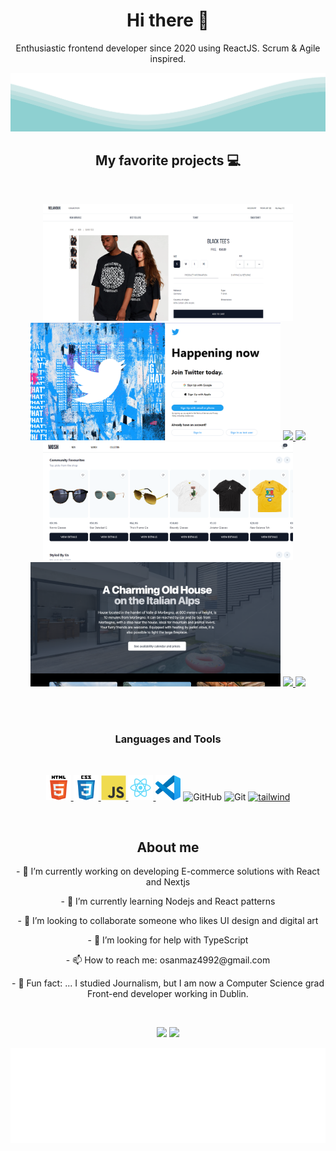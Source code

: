 


<h1 align="center">Hi there 👋</h1>
<p align="center">
Enthusiastic frontend developer since 2020 using ReactJS. Scrum & Agile inspired.


</p>




<img src="./wave.svg">



<h2 align="center">My favorite projects 💻</h2>
<br />

<p align="center">
  <img width="400" src="/relavouxprpducts.PNG" />
    <img width="400" src="/twitterclone.PNG" />
 <a href="https://github.com/msanmaz/relavoux">
  <img align="" src="https://github-readme-stats.vercel.app/api/pin/?username=msanmaz&repo=relavoux&theme=tokyonight" />
</a>
  <a href="https://github.com/msanmaz/prisma-exp">
  <img align="" src="https://github-readme-stats.vercel.app/api/pin/?username=msanmaz&repo=prisma-exp&theme=tokyonight" />
</a>
  <img width="400" src="/mosh-landing1.1.PNG" />
    <img width="400" src="/rental-apt.png" />

  <a href="https://github.com/msanmaz/mosh">
  <img align="" src="https://github-readme-stats.vercel.app/api/pin/?username=msanmaz&repo=mosh&theme=tokyonight" />
</a>
<a href="https://github.com/msanmaz/rental-apt">
  <img align="" src="https://github-readme-stats.vercel.app/api/pin/?username=msanmaz&repo=rental-apt&theme=tokyonight" />
</a>
</p>

<br />
<br />
<p>
<h3 align="center"> Languages and Tools</h3>
</p>
<br />
<p align="center">
<a href="https://www.w3.org/html/" target="_blank"> <img src="https://raw.githubusercontent.com/devicons/devicon/master/icons/html5/html5-original-wordmark.svg" alt="html5" width="40" height="40"/> </a>
<a href="https://www.w3schools.com/css/" target="_blank"> <img src="https://raw.githubusercontent.com/devicons/devicon/master/icons/css3/css3-original-wordmark.svg" alt="css3" width="40" height="40"/> </a>
<a href="https://developer.mozilla.org/en-US/docs/Web/JavaScript" target="_blank"> <img src="https://raw.githubusercontent.com/devicons/devicon/master/icons/javascript/javascript-original.svg" alt="javascript" width="40" height="40"/> </a>
<a href="https://reactjs.org/" target="_blank"> <img src="https://raw.githubusercontent.com/github/explore/80688e429a7d4ef2fca1e82350fe8e3517d3494d/topics/react/react.png" alt="react" width="40" height="40"/> </a>
<img alt="Visual Studio Code" width="40px" src="https://raw.githubusercontent.com/github/explore/80688e429a7d4ef2fca1e82350fe8e3517d3494d/topics/visual-studio-code/visual-studio-code.png" />
<img alt="GitHub" width="40px" src="https://docs.google.com/uc?export=download&id=1fkb6h66GdyddiOlDGXZecngQQoFs9yV0" />
<img alt="Git" width="40px" src="https://raw.githubusercontent.com/jmnote/z-icons/master/svg/git.svg" />
<a href="https://tailwindcss.com/" target="_blank"> <img src="https://www.vectorlogo.zone/logos/tailwindcss/tailwindcss-icon.svg" alt="tailwind" width="40" height="40"/> </a>
   </p>
<br />








<h2 align="center"> About me</h2>

<p align="center">- 🔭 I’m currently working on developing E-commerce solutions with React and Nextjs</p>
<p align="center">- 🌱 I’m currently learning Nodejs and React patterns</p>
<p align="center">- 👯 I’m looking to collaborate someone who likes UI design and digital art</p>
<p align="center">- 🤔 I’m looking for help with TypeScript</p>
<p align="center">- 📫 How to reach me: osanmaz4992@gmail.com</p>
<p align="center">- 👻 Fun fact: ... I studied Journalism, but I am now a Computer Science grad Front-end developer working in Dublin.</p>


<br />
<p align="center">
<img src="https://github-readme-stats.vercel.app/api?username=msanmaz&theme=radical&show_icons=true" width="410"/>
<img src="https://github-readme-stats.vercel.app/api/top-langs/?username=msanmaz&layout=compact&theme=radical" width="400" />
</p>





<img src='./tags.svg'/>


